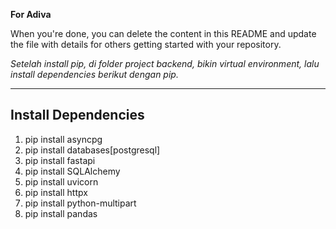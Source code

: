 **For Adiva**

When you're done, you can delete the content in this README and update the file with details for others getting started with your repository.

*Setelah install pip, di folder project backend, bikin virtual environment, lalu install dependencies berikut dengan pip.*

---

## Install Dependencies
1. pip install asyncpg
2. pip install databases[postgresql]
3. pip install fastapi
4. pip install SQLAlchemy
5. pip install uvicorn
6. pip install httpx
7. pip install python-multipart
8. pip install pandas
